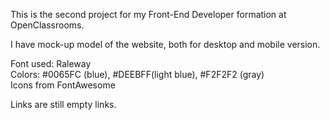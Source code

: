 This is the second project for my Front-End Developer formation at OpenClassrooms. <br />

I have mock-up model of the website, both for desktop and mobile version. <br />

Font used: Raleway <br />
Colors: #0065FC (blue), #DEEBFF(light blue), #F2F2F2 (gray) <br />
Icons from FontAwesome <br />

Links are still empty links.

